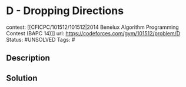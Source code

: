 # D - Dropping Directions

contest: [[CFICPC/101512/101512|2014 Benelux Algorithm Programming Contest (BAPC 14)]]
url: https://codeforces.com/gym/101512/problem/D
Status: #UNSOLVED
Tags: #

## Description

## Solution

